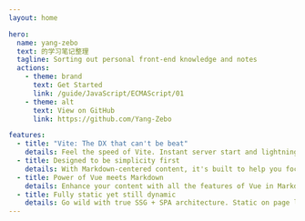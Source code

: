 ```yaml
---
layout: home

hero:
  name: yang-zebo
  text: 的学习笔记整理
  tagline: Sorting out personal front-end knowledge and notes
  actions:
    - theme: brand
      text: Get Started
      link: /guide/JavaScript/ECMAScript/01
    - theme: alt
      text: View on GitHub
      link: https://github.com/Yang-Zebo

features:
  - title: "Vite: The DX that can't be beat"
    details: Feel the speed of Vite. Instant server start and lightning fast HMR that stays fast regardless of the app size.
  - title: Designed to be simplicity first
    details: With Markdown-centered content, it's built to help you focus on writing and deployed with minimum configuration.
  - title: Power of Vue meets Markdown
    details: Enhance your content with all the features of Vue in Markdown, while being able to customize your site with Vue.
  - title: Fully static yet still dynamic
    details: Go wild with true SSG + SPA architecture. Static on page load, but engage users with 100% interactivity from there.
---
```

